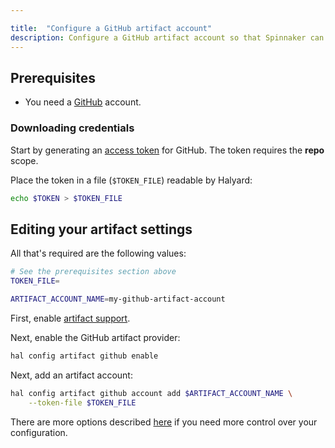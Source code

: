 ```yaml
---

title:  "Configure a GitHub artifact account"
description: Configure a GitHub artifact account so that Spinnaker can download files from GitHub.
---
```


## Prerequisites

* You need a [GitHub](https://github.com) account.

### Downloading credentials

Start by generating an [access token](https://github.com/settings/tokens)
for GitHub. The token requires the __repo__ scope.

Place the token in a file (`$TOKEN_FILE`) readable by Halyard:

```bash
echo $TOKEN > $TOKEN_FILE
```

## Editing your artifact settings

All that's required are the following values:

```bash
# See the prerequisites section above
TOKEN_FILE=

ARTIFACT_ACCOUNT_NAME=my-github-artifact-account
```

First, enable [artifact support](/docs/reference/artifacts/#enabling-artifact-support).

Next, enable the GitHub artifact provider:

```bash
hal config artifact github enable
```

Next, add an artifact account:

```bash
hal config artifact github account add $ARTIFACT_ACCOUNT_NAME \
    --token-file $TOKEN_FILE
```

There are more options described
[here](/docs/reference/halyard/commands#hal-config-artifact-github-account-edit)
if you need more control over your configuration.

